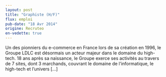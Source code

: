 ```yaml
---
layout: post
title: "Graphiste (H/F)"
flux: emploi
pub-date: "18 Avr 2014"
origine: Recruteo
en-vedette: true
---
```


Un des pionniers du e-commerce en France lors de sa création en 1996, le Groupe LDLC est désormais un acteur majeur dans le domaine du high-tech. 18 ans après sa naissance, le Groupe exerce ses activités au travers de 7 sites, dont 3 marchands, couvrant le domaine de l&#8217;informatique, le high-tech et l&#8217;univers [&#8230;]
